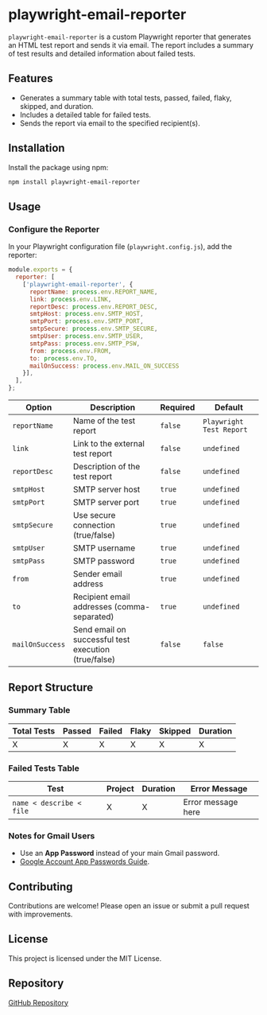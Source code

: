 # playwright-email-reporter

`playwright-email-reporter` is a custom Playwright reporter that generates an HTML test report and sends it via email. The report includes a summary of test results and detailed information about failed tests.

## Features

- Generates a summary table with total tests, passed, failed, flaky, skipped, and duration.
- Includes a detailed table for failed tests.
- Sends the report via email to the specified recipient(s).

## Installation

Install the package using npm:

```bash
npm install playwright-email-reporter
```

## Usage

### Configure the Reporter

In your Playwright configuration file (`playwright.config.js`), add the reporter:

```javascript
module.exports = {
  reporter: [
    ['playwright-email-reporter', {
      reportName: process.env.REPORT_NAME,
      link: process.env.LINK,
      reportDesc: process.env.REPORT_DESC,
      smtpHost: process.env.SMTP_HOST,
      smtpPort: process.env.SMTP_PORT,
      smtpSecure: process.env.SMTP_SECURE,
      smtpUser: process.env.SMTP_USER,
      smtpPass: process.env.SMTP_PSW,
      from: process.env.FROM,
      to: process.env.TO,
      mailOnSuccess: process.env.MAIL_ON_SUCCESS
    }],
  ],
};
```

| Option | Description | Required | Default |
| --- | --- | --- | --- |
| `reportName` | Name of the test report | `false` | `Playwright Test Report` |
| `link` | Link to the external test report | `false` | `undefined` |
| `reportDesc` | Description of the test report | `false` | `undefined` |
| `smtpHost` | SMTP server host | `true` | `undefined` |
| `smtpPort` | SMTP server port | `true` | `undefined` |
| `smtpSecure` | Use secure connection (true/false) | `true` | `undefined` |
| `smtpUser` | SMTP username | `true` | `undefined` |
| `smtpPass` | SMTP password | `true` | `undefined` |
| `from` | Sender email address | `true` | `undefined` |
| `to` | Recipient email addresses (comma-separated) | `true` | `undefined` |
| `mailOnSuccess` | Send email on successful test execution (true/false) | `false` | `false` |

## Report Structure

### Summary Table

| Total Tests | Passed | Failed | Flaky | Skipped | Duration |
|-------------|--------|--------|-------|---------|----------|
|     X       |    X   |    X   |   X   |    X    |     X    |

### Failed Tests Table

| Test                      | Project | Duration | Error Message       |
|---------------------------|---------|----------|---------------------|
| `name < describe < file`  |     X   |   X      | Error message here  |

### Notes for Gmail Users
- Use an **App Password** instead of your main Gmail password.
- [Google Account App Passwords Guide](https://support.google.com/accounts/answer/185833).

## Contributing

Contributions are welcome! Please open an issue or submit a pull request with improvements.

## License

This project is licensed under the MIT License.

## Repository

[GitHub Repository](https://github.com/your-username/playwright-email-reporter)

